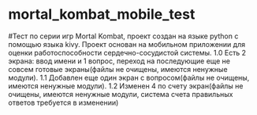 # mortal_kombat_mobile_test
#Тест по серии игр Mortal Kombat, проект создан на языке python с помощью языка kivy.
Проект основан на мобильном приложении для оценки работоспособности сердечно-сосудистой системы.
1.0 Есть 2 экрана: ввод имени и 1 вопрос, переход на последующие еще не совсем готовые экраны(файлы не очищены, имеются ненужные модули).
1.1 Добавлен еще один экран с вопросом(файлы не очищены, имеются ненужные модули).
1.2 Изменен 4 по счету экран(файлы не очищены, имеются ненужные модули, система счета правильных ответов требуется в изменении)
